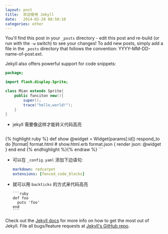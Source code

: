 ```yaml
---
layout: post
title:  欢迎使用 Jekyll
date:   2014-02-28 08:50:10
categories: other
---
```


You'll find this post in your `_posts` directory - edit this post and re-build (or run with the `-w` switch) to see your changes!
To add new posts, simply add a file in the `_posts` directory that follows the convention: YYYY-MM-DD-name-of-post.ext.

Jekyll also offers powerful support for code snippets:
<!-- more -->
```as
package;

import flash.display.Sprite;

class Mian extends Sprite{
	public funciton new(){
		super();
		trace("hello,world!");
	}
}
```

 * jekyll 需要像这样才能转义代码高亮
	
	```{% raw %}
{% highlight ruby %}
def show
  @widget = Widget(params[:id])
  respond_to do |format|
    format.html # show.html.erb
    format.json { render json: @widget }
  end
end
{% endhighlight %}{% endraw %}
	```



* 可以在 `_config.yaml` 添加下边语句:

  ```yaml
  markdown: redcarpet
  extensions: [fenced_code_blocks]
  ```



* 就可以用 `backticks` 的方式来代码高亮

  ~~~
  ```ruby
  def foo
  	puts 'foo'
  end
  ```
  ~~~

Check out the [Jekyll docs][jekyll] for more info on how to get the most out of Jekyll. File all bugs/feature requests at [Jekyll's GitHub repo][jekyll-gh].

[jekyll-gh]: https://github.com/mojombo/jekyll
[jekyll]:    http://jekyllrb.com
